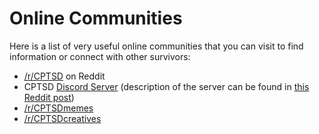 # Online Communities

Here is a list of very useful online communities that you can visit to find information or connect with other survivors:

- [/r/CPTSD](https://www.reddit.com/r/CPTSD/) on Reddit
- CPTSD [Discord Server](https://discord.gg/maQdM98) (description of the server can be found in [this Reddit post](https://www.reddit.com/r/CPTSD/comments/azyibn/cptsdptsd_discord_server/))
- [/r/CPTSDmemes](https://www.reddit.com/r/CPTSDmemes/)
- [/r/CPTSDcreatives](https://www.reddit.com/r/cptsdcreatives/)
